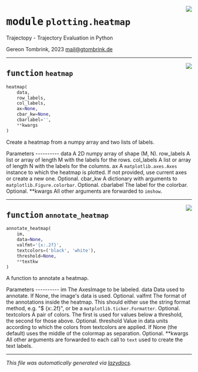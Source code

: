 <!-- markdownlint-disable -->

<a href="..\trajectopy_core\plotting\heatmap.py#L0"><img align="right" style="float:right;" src="https://img.shields.io/badge/-source-cccccc?style=flat-square"></a>

# <kbd>module</kbd> `plotting.heatmap`
Trajectopy - Trajectory Evaluation in Python 

Gereon Tombrink, 2023 mail@gtombrink.de 


---

<a href="..\trajectopy_core\plotting\heatmap.py#L15"><img align="right" style="float:right;" src="https://img.shields.io/badge/-source-cccccc?style=flat-square"></a>

## <kbd>function</kbd> `heatmap`

```python
heatmap(
    data,
    row_labels,
    col_labels,
    ax=None,
    cbar_kw=None,
    cbarlabel='',
    **kwargs
)
```

Create a heatmap from a numpy array and two lists of labels. 

Parameters 
---------- data  A 2D numpy array of shape (M, N). row_labels  A list or array of length M with the labels for the rows. col_labels  A list or array of length N with the labels for the columns. ax  A `matplotlib.axes.Axes` instance to which the heatmap is plotted.  If  not provided, use current axes or create a new one.  Optional. cbar_kw  A dictionary with arguments to `matplotlib.Figure.colorbar`.  Optional. cbarlabel  The label for the colorbar.  Optional. **kwargs  All other arguments are forwarded to `imshow`. 


---

<a href="..\trajectopy_core\plotting\heatmap.py#L73"><img align="right" style="float:right;" src="https://img.shields.io/badge/-source-cccccc?style=flat-square"></a>

## <kbd>function</kbd> `annotate_heatmap`

```python
annotate_heatmap(
    im,
    data=None,
    valfmt='{x:.2f}',
    textcolors=('black', 'white'),
    threshold=None,
    **textkw
)
```

A function to annotate a heatmap. 

Parameters 
---------- im  The AxesImage to be labeled. data  Data used to annotate.  If None, the image's data is used.  Optional. valfmt  The format of the annotations inside the heatmap.  This should either  use the string format method, e.g. "$ {x:.2f}", or be a  `matplotlib.ticker.Formatter`.  Optional. textcolors  A pair of colors.  The first is used for values below a threshold,  the second for those above.  Optional. threshold  Value in data units according to which the colors from textcolors are  applied.  If None (the default) uses the middle of the colormap as  separation.  Optional. **kwargs  All other arguments are forwarded to each call to `text` used to create  the text labels. 




---

_This file was automatically generated via [lazydocs](https://github.com/ml-tooling/lazydocs)._
